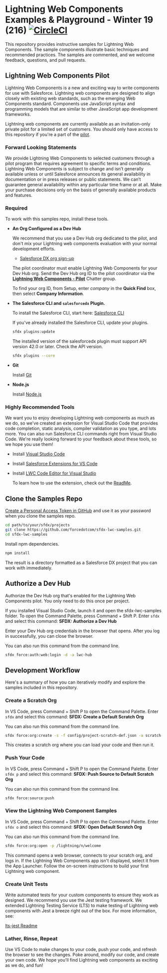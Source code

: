 # Lightning Web Components Examples & Playground - Winter 19 (216) [![CircleCI](https://circleci.com/gh/forcedotcom/sfdx-lwc-samples/tree/master.svg?style=svg&circle-token=8a2145726cca012a413c1015abd94914571fc7c3)](https://circleci.com/gh/forcedotcom/sfdx-lwc-samples/tree/master)

This repository provides instructive samples for Lightning Web Components. The sample components illustrate basic techniques and recommended practices. The samples are commented, and we welcome feedback, questions, and pull requests.

## Lightning Web Components Pilot

Lightning Web Components is a new and exciting way to write components for use with Salesforce. Lightning web components are designed to align closely with existing web standards, such as the emerging Web Components standard. Components use JavaScript syntax and programming models that are similar to other JavaScript app development frameworks.

Lightning web components are currently available as an invitation-only private pilot for a limited set of customers. You should only have access to this repository if you're a part of the [pilot](https://org62.lightning.force.com/one/one.app#/chatter/record/0F90M0000004r9GSAQ).

### Forward Looking Statements

We provide Lightning Web Components to selected customers through a pilot program that requires agreement to specific terms and conditions. Lightning Web Components is subject to change and isn’t generally available unless or until Salesforce announces its general availability in documentation or in press releases or public statements. We can’t guarantee general availability within any particular time frame or at all. Make your purchase decisions only on the basis of generally available products and features.

### Required

To work with this samples repo, install these tools.

- **An Org Configured as a Dev Hub**

    We recommend that you use a Dev Hub org dedicated to the pilot, and don't mix your Lightning web components evaluation with your normal development efforts.

    * <a href="https://developer.salesforce.com/promotions/orgs/dx-signup" target="_blank">Salesforce DX org sign-up</a>

    The pilot coordinator must enable Lightning Web Components for your Dev Hub org. Send the Dev Hub org ID to the pilot coordinator via the [**Lightning Web Components - Pilot**](https://org62.lightning.force.com/one/one.app#/chatter/record/0F90M0000004r9GSAQ) Chatter group.

    To find your org ID, from Setup, enter *company* in the **Quick Find** box, then select **Company Information**.

- **The Salesforce CLI and `salesforcedx` Plugin.**

    To install the Salesforce CLI, start here: <a href="https://developer.salesforce.com/tools/sfdxcli" target="_blank">Salesforce CLI</a>

    If you've already installed the Salesforce CLI, update your plugins.
    ```bash
    sfdx plugins:update
    ```

    The installed version of the salesforcedx plugin must support API version 42.0 or later. Check the API version.
    ```bash
    sfdx plugins --core
    ```
- **Git**

   Install [Git](https://help.github.com/articles/set-up-git/)

- **Node.js**

   Install [Node.js](https://nodejs.org)

### Highly Recommended Tools

We want you to enjoy developing Lightning web components as much as we do, so we've created an extension for Visual Studio Code that provides code completion, static analysis, compiler validation as you type, and lots more. You can also run Salesforce CLI commands right from Visual Studio Code. We're really looking forward to your feedback about these tools, so we hope you use them!

* Install [Visual Studio Code](https://code.visualstudio.com/)

* Install [Salesforce Extensions for VS Code](https://marketplace.visualstudio.com/items?itemName=salesforce.salesforcedx-vscode)

* Install [LWC Code Editor for Visual Studio](https://marketplace.visualstudio.com/items?itemName=salesforce.salesforcedx-vscode-lwc)

    To learn how to use the extension, check out the [ReadMe](/docs/README_vscode_extension.md).

## Clone the Samples Repo

<a href="https://help.github.com/articles/creating-a-personal-access-token-for-the-command-line" target="_blank"> Create a Personal Access Token in GitHub</a> and use it as your password when you clone the samples repo.

```bash
cd path/to/your/sfdx/projects
git clone https://github.com/forcedotcom/sfdx-lwc-samples.git
cd sfdx-lwc-samples
```

Install npm dependencies.

```bash
npm install
```

The result is a directory formatted as a Salesforce DX project that you can work with immediately.

## Authorize a Dev Hub

Authorize the Dev Hub org that's enabled for the Lightning Web Components pilot. You only need to do this once per project.

If you installed Visual Studio Code, launch it and open the sfdx-lwc-samples folder. To open the Command Palette, press Command + Shift P. Enter `sfdx` and select this command:
**SFDX: Authorize a Dev Hub**

Enter your Dev Hub org credentials in the browser that opens. After you log in successfully, you can close the browser.

You can also run this command from the command line.

```bash
sfdx force:auth:web:login -d -a lwc-hub
```

## Development Workflow

Here's a summary of how you can iteratively modify and explore the samples included in this repository.

### Create a Scratch Org

In VS Code, press Command + Shift P to open the Command Palette. Enter `sfdx` and select this command:
**SFDX: Create a Default Scratch Org**

You can also run this command from the command line.

```bash
sfdx force:org:create -s -f config/project-scratch-def.json -a scratch-1
```

This creates a scratch org where you can load your code and then run it.

### Push Your Code

In VS Code, press Command + Shift P to open the Command Palette. Enter `sfdx p` and select this command:
**SFDX: Push Source to Default Scratch Org**

You can also run this command from the command line.

```bash
sfdx force:source:push
```

### View the Lightning Web Component Samples

In VS Code, press Command + Shift P to open the Command Palette. Enter `sfdx o` and select this command:
**SFDX: Open Default Scratch Org**

You can also run this command from the command line.

```bash
sfdx force:org:open -p /lightning/n/welcome
```

This command opens a web browser, connects to your scratch org, and logs in. If the Lightning Web Components app isn't displayed, select it from the App Launcher. Follow the on-screen instructions to build your first Lightning web component.

### Create Unit Tests

Write automated tests for your custom components to ensure they work as designed. We recommend you use the Jest testing framework. We extended Lightning Testing Service (LTS) to make testing of Lightning web components with Jest a breeze right out of the box. For more information, see:

[lts-jest Readme](/docs/README_lts_jest.md)

### Lather, Rinse, Repeat

Use VS Code to make changes to your code, push your code, and refresh the browser to see the changes. Poke around, modify our code, and create your own code. We hope you'll find Lightning web components as exciting as we do, and fun!
